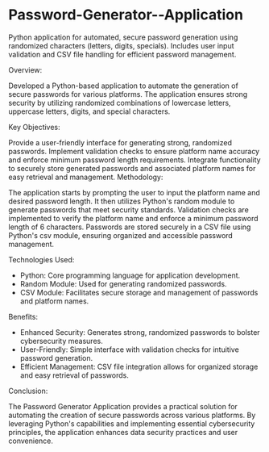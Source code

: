 # Password-Generator--Application
Python application for automated, secure password generation using randomized characters (letters, digits, specials). Includes user input validation and CSV file handling for efficient password management.


Overview:

Developed a Python-based application to automate the generation of secure passwords for various platforms. The application ensures strong security by utilizing randomized combinations of lowercase letters, uppercase letters, digits, and special characters.

Key Objectives:

Provide a user-friendly interface for generating strong, randomized passwords.
Implement validation checks to ensure platform name accuracy and enforce minimum password length requirements.
Integrate functionality to securely store generated passwords and associated platform names for easy retrieval and management.
Methodology:

The application starts by prompting the user to input the platform name and desired password length. It then utilizes Python's random module to generate passwords that meet security standards. Validation checks are implemented to verify the platform name and enforce a minimum password length of 6 characters. Passwords are stored securely in a CSV file using Python's csv module, ensuring organized and accessible password management.

Technologies Used:

- Python: Core programming language for application development.
- Random Module: Used for generating randomized passwords.
- CSV Module: Facilitates secure storage and management of passwords and platform names.

Benefits:

- Enhanced Security: Generates strong, randomized passwords to bolster cybersecurity measures.
- User-Friendly: Simple interface with validation checks for intuitive password generation.
- Efficient Management: CSV file integration allows for organized storage and easy retrieval of passwords.

Conclusion:

The Password Generator Application provides a practical solution for automating the creation of secure passwords across various platforms. By leveraging Python's capabilities and implementing essential cybersecurity principles, the application enhances data security practices and user convenience.
